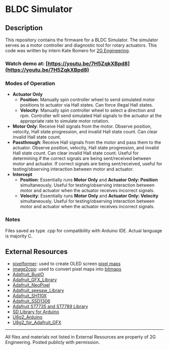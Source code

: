 # BLDC Simulator
## Description
This repository contains the firmware for a BLDC Simulator. The simulator serves as a motor controller and diagnostic tool for rotary actuators. This code was written by intern Kate Romero for [2G Engineering](https://www.2g-eng.com/).
### Watch demo at: [https://youtu.be/7H5ZqkXBpd8](https://youtu.be/7H5ZqkXBpd8)
### Modes of Operation
- **Actuator Only**
  - **Position**: Manually spin controller wheel to send simulated motor positions to actuator via Hall states. Can force illegal Hall states.
  - **Velocity**: Manually spin controller wheel to select a direction and rpm. Controller will send simulated Hall signals to the actuator at the appropriate rate to simulate motor rotation.
- **Motor Only**: Receive Hall signals from the motor. Observe position, velocity, Hall state progression, and invalid Hall state count. Can clear invalid Hall state count.
- **Passthrough**: Receive Hall signals from the motor and pass them to the actuator. Observe position, velocity, Hall state progression, and invalid Hall state count. Can clear invalid Hall state count. Useful for determining if the correct signals are being sent/received between motor and actuator. If correct signals are being sent/received, useful for testing/observing interaction between motor and actuator.
- **Intercept**
  - **Position**: Essentially runs **Motor Only** and **Actuator Only: Position** simultaneously. Useful for testing/observing interaction between motor and actuator when the actuator receives incorrect signals.
  - **Velocity**: Essentially runs **Motor Only** and **Actuator Only: Velocity** simultaneously. Useful for testing/observing interaction between motor and actuator when the actuator receives incorrect signals.
### Notes
Files saved as type .cpp for compatibility with Arduino IDE. Actual language is majority C.
## External Resources
- [pixelformer](https://www.qualibyte.com/pixelformer/): used to create OLED screen [pixel maps](/screen_pngs)
- [image2cpp](https://javl.github.io/image2cpp/): used to convert pixel maps into [bitmaps](/screen_pxs)
- [Adafruit_BusIO](https://github.com/adafruit/Adafruit_BusIO)
- [Adafruit_GFX_Library](https://github.com/adafruit/Adafruit-GFX-Library)
- [Adafruit_NeoPixel](https://github.com/adafruit/Adafruit_NeoPixel)
- [Adafruit_seesaw_Library](https://github.com/adafruit/Adafruit_Seesaw)
- [Adafruit_SH110X](https://github.com/adafruit/Adafruit_SH110x)
- [Adafruit_SSD1306](https://github.com/adafruit/Adafruit_SSD1306)
- [Adafruit ST7735 and ST7789 Library](https://github.com/adafruit/Adafruit-ST7735-Library)
- [SD Library for Arduino](https://github.com/arduino-libraries/SD)
- [U8g2_Arduino](https://github.com/olikraus/U8g2_Arduino)
- [U8g2_for_Adafruit_GFX](https://github.com/olikraus/U8g2_for_Adafruit_GFX)
---
All files and materials not listed in External Resources are property of 2G Engineering. Posted publicly with permission.
